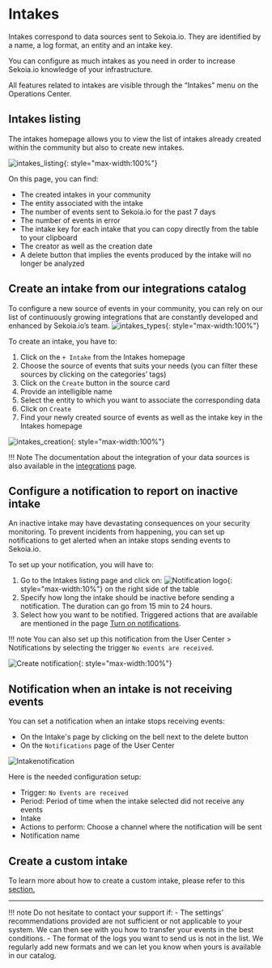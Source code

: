 # Intakes
Intakes correspond to data sources sent to Sekoia.io. They are identified by a name, a log format, an entity and an intake key.

You can configure as much intakes as you need in order to increase Sekoia.io knowledge of your infrastructure.

All features related to intakes are visible through the “Intakes” menu on the Operations Center.
## Intakes listing
The intakes homepage allows you to view the list of intakes already created within the community but also to create new intakes.

![intakes_listing](/assets/operation_center/intakes/intakes-listing.png){: style="max-width:100%"}

On this page, you can find:

- The created intakes in your community
- The entity associated with the intake
- The number of events sent to Sekoia.io for the past 7 days
- The number of events in error
- The intake key for each intake that you can copy directly from the table to your clipboard
- The creator as well as the creation date
- A delete button that implies the events produced by the intake will no longer be analyzed



## Create an intake from our integrations catalog
To configure a new source of events in your community, you can rely on our list of continuously growing integrations that are constantly developed and enhanced by Sekoia.io’s team.
![intakes_types](/assets/operation_center/intakes/intakes-types.png){: style="max-width:100%"}

To create an intake, you have to:

1. Click on the `+ Intake` from the Intakes homepage
2. Choose the source of events that suits your needs (you can filter these sources by clicking on the categories’ tags)
3. Click on the `Create` button in the source card
4. Provide an intelligible name
5. Select the entity to which you want to associate the corresponding data
6. Click on `Create`
7. Find your newly created source of events as well as the intake key in the Intakes homepage

![intakes_creation](/assets/operation_center/intakes/modal-intake-creation.png){: style="max-width:100%"}

!!! Note
    The documentation about the integration of your data sources is also available in the [integrations](integrations/index.md) page.

## Configure a notification to report on inactive intake
An inactive intake may have devastating consequences on your security monitoring. To prevent incidents from happening, you can set up notifications to get alerted when an intake stops sending events to Sekoia.io.

To set up your notification, you will have to:

1. Go to the Intakes listing page and click on:  ![Notification logo](/assets/operation_center/intakes/Monitor_intake_logo.png){: style="max-width:10%"} on the right side of the table
2. Specify how long the intake should be inactive before sending a notification. The duration can go from 15 min to 24 hours.
3. Select how you want to be notified. Triggered actions that are available are mentioned in the page [Turn on notifications](/getting_started/notifications-Listing_Creation).

!!! note
     You can also set up this notification from the User Center > Notifications by selecting the trigger `No events are received`.

![Create notification](/assets/operation_center/intakes/Monitor_intake_create_notification.png){: style="max-width:100%"}


## Notification when an intake is not receiving events

You can set a notification when an intake stops receiving events:

- On the Intake's page by clicking on the bell next to the delete button
- On the `Notifications` page of the User Center

![Intakenotification](/assets/operation_center/intakes/2022-12-30_16h35_06.png)

Here is the needed configuration setup:

- Trigger: `No Events are received`
- Period: Period of time when the intake selected did not receive any events
- Intake
- Actions to perform:  Choose a channel where the notification will be sent
- Notification name

## Create a custom intake

To learn more about how to create a custom intake, please refer to this [section.](/../../../integration/develop_integration/formats/create_a_format.md)

---

!!! note
    Do not hesitate to contact your support if:
    - The settings’ recommendations provided are not sufficient or not applicable to your system. We can then see with you how to transfer your events in the best conditions.
    - The format of the logs you want to send us is not in the list. We regularly add new formats and we can let you know when yours is available in our catalog.

